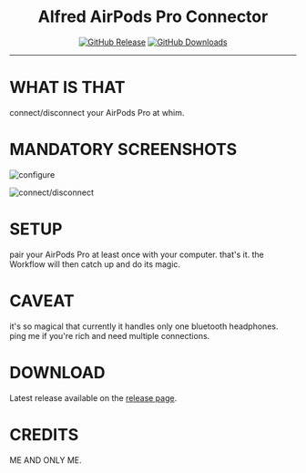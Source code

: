 <h1 align="center">Alfred AirPods Pro Connector</h1>

<p align="center">
<a href="https://github.com/godbout/alfred-airpods-connector/releases/latest"><img src="https://img.shields.io/github/release/godbout/alfred-airpods-connector.svg?style=flat" alt="GitHub Release"></a>
<a href="https://github.com/godbout/alfred-airpods-connector/releases"><img src="https://img.shields.io/github/downloads/godbout/alfred-airpods-connector/total.svg?style=flat" alt="GitHub Downloads"></a>
</p>

---

# WHAT IS THAT

connect/disconnect your AirPods Pro at whim.

# MANDATORY SCREENSHOTS

![configure](https://raw.githubusercontent.com/godbout/alfred-airpods-connector/media/airpodspro-configure.gif "configure")

![connect/disconnect](https://raw.githubusercontent.com/godbout/alfred-airpods-connector/media/airpodspro-connect-disconnect.gif "connect/disconnect")

# SETUP

pair your AirPods Pro at least once with your computer. that's it. the Workflow will then catch up and do its magic.

# CAVEAT

it's so magical that currently it handles only one bluetooth headphones. ping me if you're rich and need multiple connections.

# DOWNLOAD

Latest release available on the [release page](https://github.com/godbout/alfred-airpods-connector/releases).

# CREDITS

ME AND ONLY ME.
